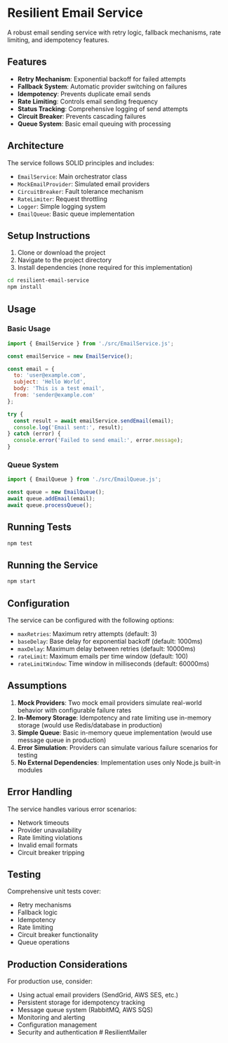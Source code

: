 # Resilient Email Service

A robust email sending service with retry logic, fallback mechanisms, rate limiting, and idempotency features.

## Features

- **Retry Mechanism**: Exponential backoff for failed attempts
- **Fallback System**: Automatic provider switching on failures
- **Idempotency**: Prevents duplicate email sends
- **Rate Limiting**: Controls email sending frequency
- **Status Tracking**: Comprehensive logging of send attempts
- **Circuit Breaker**: Prevents cascading failures
- **Queue System**: Basic email queuing with processing

## Architecture

The service follows SOLID principles and includes:

- `EmailService`: Main orchestrator class
- `MockEmailProvider`: Simulated email providers
- `CircuitBreaker`: Fault tolerance mechanism
- `RateLimiter`: Request throttling
- `Logger`: Simple logging system
- `EmailQueue`: Basic queue implementation

## Setup Instructions

1. Clone or download the project
2. Navigate to the project directory
3. Install dependencies (none required for this implementation)

```bash
cd resilient-email-service
npm install
```

## Usage

### Basic Usage

```javascript
import { EmailService } from './src/EmailService.js';

const emailService = new EmailService();

const email = {
  to: 'user@example.com',
  subject: 'Hello World',
  body: 'This is a test email',
  from: 'sender@example.com'
};

try {
  const result = await emailService.sendEmail(email);
  console.log('Email sent:', result);
} catch (error) {
  console.error('Failed to send email:', error.message);
}
```

### Queue System

```javascript
import { EmailQueue } from './src/EmailQueue.js';

const queue = new EmailQueue();
await queue.addEmail(email);
await queue.processQueue();
```

## Running Tests

```bash
npm test
```

## Running the Service

```bash
npm start
```

## Configuration

The service can be configured with the following options:

- `maxRetries`: Maximum retry attempts (default: 3)
- `baseDelay`: Base delay for exponential backoff (default: 1000ms)
- `maxDelay`: Maximum delay between retries (default: 10000ms)
- `rateLimit`: Maximum emails per time window (default: 100)
- `rateLimitWindow`: Time window in milliseconds (default: 60000ms)

## Assumptions

1. **Mock Providers**: Two mock email providers simulate real-world behavior with configurable failure rates
2. **In-Memory Storage**: Idempotency and rate limiting use in-memory storage (would use Redis/database in production)
3. **Simple Queue**: Basic in-memory queue implementation (would use message queue in production)
4. **Error Simulation**: Providers can simulate various failure scenarios for testing
5. **No External Dependencies**: Implementation uses only Node.js built-in modules

## Error Handling

The service handles various error scenarios:

- Network timeouts
- Provider unavailability
- Rate limiting violations
- Invalid email formats
- Circuit breaker tripping

## Testing

Comprehensive unit tests cover:

- Retry mechanisms
- Fallback logic
- Idempotency
- Rate limiting
- Circuit breaker functionality
- Queue operations

## Production Considerations

For production use, consider:

- Using actual email providers (SendGrid, AWS SES, etc.)
- Persistent storage for idempotency tracking
- Message queue system (RabbitMQ, AWS SQS)
- Monitoring and alerting
- Configuration management
- Security and authentication
#   R e s i l i e n t M a i l e r  
 